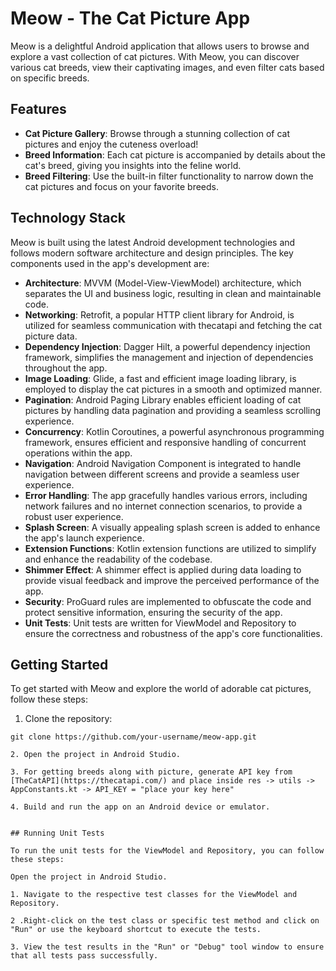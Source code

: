 # Meow - The Cat Picture App

Meow is a delightful Android application that allows users to browse and explore a vast collection of cat pictures. With Meow, you can discover various cat breeds, view their captivating images, and even filter cats based on specific breeds.

## Features

- **Cat Picture Gallery**: Browse through a stunning collection of cat pictures and enjoy the cuteness overload!
- **Breed Information**: Each cat picture is accompanied by details about the cat's breed, giving you insights into the feline world.
- **Breed Filtering**: Use the built-in filter functionality to narrow down the cat pictures and focus on your favorite breeds.

## Technology Stack

Meow is built using the latest Android development technologies and follows modern software architecture and design principles. The key components used in the app's development are:

- **Architecture**: MVVM (Model-View-ViewModel) architecture, which separates the UI and business logic, resulting in clean and maintainable code.
- **Networking**: Retrofit, a popular HTTP client library for Android, is utilized for seamless communication with thecatapi and fetching the cat picture data.
- **Dependency Injection**: Dagger Hilt, a powerful dependency injection framework, simplifies the management and injection of dependencies throughout the app.
- **Image Loading**: Glide, a fast and efficient image loading library, is employed to display the cat pictures in a smooth and optimized manner.
- **Pagination**: Android Paging Library enables efficient loading of cat pictures by handling data pagination and providing a seamless scrolling experience.
- **Concurrency**: Kotlin Coroutines, a powerful asynchronous programming framework, ensures efficient and responsive handling of concurrent operations within the app.
- **Navigation**: Android Navigation Component is integrated to handle navigation between different screens and provide a seamless user experience.
- **Error Handling**: The app gracefully handles various errors, including network failures and no internet connection scenarios, to provide a robust user experience.
- **Splash Screen**: A visually appealing splash screen is added to enhance the app's launch experience.
- **Extension Functions**: Kotlin extension functions are utilized to simplify and enhance the readability of the codebase.
- **Shimmer Effect**: A shimmer effect is applied during data loading to provide visual feedback and improve the perceived performance of the app.
- **Security**: ProGuard rules are implemented to obfuscate the code and protect sensitive information, ensuring the security of the app.
- **Unit Tests**: Unit tests are written for ViewModel and Repository to ensure the correctness and robustness of the app's core functionalities.

## Getting Started

To get started with Meow and explore the world of adorable cat pictures, follow these steps:

1. Clone the repository:

```shell
git clone https://github.com/your-username/meow-app.git

2. Open the project in Android Studio.

3. For getting breeds along with picture, generate API key from [TheCatAPI](https://thecatapi.com/) and place inside res -> utils -> AppConstants.kt -> API_KEY = "place your key here"
    
4. Build and run the app on an Android device or emulator.


## Running Unit Tests

To run the unit tests for the ViewModel and Repository, you can follow these steps:

Open the project in Android Studio.

1. Navigate to the respective test classes for the ViewModel and Repository.

2 .Right-click on the test class or specific test method and click on "Run" or use the keyboard shortcut to execute the tests.

3. View the test results in the "Run" or "Debug" tool window to ensure that all tests pass successfully.
